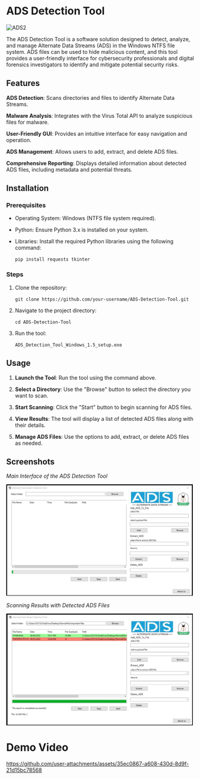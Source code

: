 # ADS Detection Tool
![ADS2](https://github.com/user-attachments/assets/858c9db8-9965-4b64-b247-478df4f9338e)

The ADS Detection Tool is a software solution designed to detect, analyze, and manage Alternate Data Streams (ADS) in the Windows NTFS file system. ADS files can be used to hide malicious content, and this tool provides a user-friendly interface for cybersecurity professionals and digital forensics investigators to identify and mitigate potential security risks.

## Features
**ADS Detection**: Scans directories and files to identify Alternate Data Streams.

**Malware Analysis**: Integrates with the Virus Total API to analyze suspicious files for malware.

**User-Friendly GUI**: Provides an intuitive interface for easy navigation and operation.

**ADS Management**: Allows users to add, extract, and delete ADS files.

**Comprehensive Reporting**: Displays detailed information about detected ADS files, including metadata and potential threats.

## Installation
### Prerequisites
- Operating System: Windows (NTFS file system required).

- Python: Ensure Python 3.x is installed on your system.

- Libraries: Install the required Python libraries using the following command:
    ```
    pip install requests tkinter
    ```
### Steps
1. Clone the repository:
    ```
    git clone https://github.com/your-username/ADS-Detection-Tool.git
    ``` 
3. Navigate to the project directory:
    ```
    cd ADS-Detection-Tool
    ```
5. Run the tool:
    ```
    ADS_Detection_Tool_Windows_1.5_setup.exe
    ```
## Usage
1. **Launch the Tool**: Run the tool using the command above.

2. **Select a Directory**: Use the "Browse" button to select the directory you want to scan.

3. **Start Scanning**: Click the "Start" button to begin scanning for ADS files.

4. **View Results**: The tool will display a list of detected ADS files along with their details.

5. **Manage ADS Files**: Use the options to add, extract, or delete ADS files as needed.

## Screenshots
*Main Interface of the ADS Detection Tool*

<img src="img/1.jpg" alt="Main Interface of the ADS Detection Tool" width="500">

*Scanning Results with Detected ADS Files*

<img src="img/5.jpg" alt="Main Interface of the ADS Detection Tool" width="500">

# Demo Video


https://github.com/user-attachments/assets/35ec0867-a608-430d-8d9f-21d15bc78568


